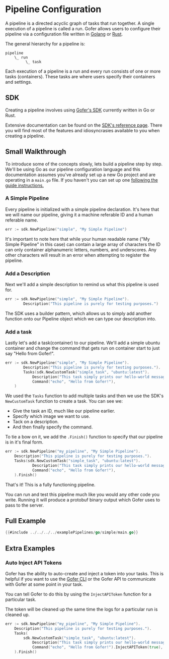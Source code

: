 # Pipeline Configuration

A pipeline is a directed acyclic graph of tasks that run together. A single execution of a pipeline is called a run. Gofer allows users to configure their pipeline via a configuration file written in [Golang](https://go.dev/) or [Rust](https://www.rust-lang.org/).

The general hierarchy for a pipeline is:

```
pipeline
    \_ run
         \_ task
```

Each execution of a pipeline is a run and every run consists of one or more tasks (containers). These tasks are where users specify their containers and settings.

## SDK

Creating a pipeline involves using [Gofer's SDK](https://pkg.go.dev/github.com/clintjedwards/gofer/sdk) currently written in Go or Rust.

Extensive documentation can be found on the [SDK's reference page](https://pkg.go.dev/github.com/clintjedwards/gofer/sdk). There you will find most of the features and idiosyncrasies available to you when creating a pipeline.

## Small Walkthrough

To introduce some of the concepts slowly, lets build a pipeline step by step. We'll be using Go as our pipeline configuration language and this documentation assumes you've already set up a new Go project and are operating in a `main.go` file. If you haven't you can set up one [following the guide instructions.](../../guide/create_your_first_pipeline_configuration.md)

### A Simple Pipeline

Every pipeline is initialized with a simple pipeline declaration. It's here that we will name our pipeline, giving it a machine referable ID and a human referable name.

```go
err := sdk.NewPipeline("simple", "My Simple Pipeline")
```

It's important to note here that while your human readable name ("My Simple Pipeline" in this case) can contain a large array of characters the ID can only container alphanumeric letters, numbers, and underscores. Any other characters will result in an error when attempting to register the pipeline.

### Add a Description

Next we'll add a simple description to remind us what this pipeline is used for.

```go
err := sdk.NewPipeline("simple", "My Simple Pipeline").
        Description("This pipeline is purely for testing purposes.")
```

The SDK uses a builder pattern, which allows us to simply add another function onto our Pipeline object which we can type our description into.

### Add a task

Lastly let's add a task(container) to our pipeline. We'll add a simple ubuntu container and change the command that gets
run on container start to just say "Hello from Gofer!".

```go
err := sdk.NewPipeline("simple", "My Simple Pipeline").
        Description("This pipeline is purely for testing purposes.").
        Tasks(sdk.NewCustomTask("simple_task", "ubuntu:latest").
			Description("This task simply prints our hello-world message and exists!").
			Command("echo", "Hello from Gofer!"),
    )
```

We used the `Tasks` function to add multiple tasks and then we use the SDK's `NewCustomTask` function to create a task. You can see we:

- Give the task an ID, much like our pipeline earlier.
- Specify which image we want to use.
- Tack on a description.
- And then finally specify the command.

To tie a bow on it, we add the `.Finish()` function to specify that our pipeline is in it's final form.

```go
err := sdk.NewPipeline("my_pipeline", "My Simple Pipeline").
    Description("This pipeline is purely for testing purposes.").
    Tasks(sdk.NewCustomTask("simple_task", "ubuntu:latest").
			Description("This task simply prints our hello-world message and exists!").
			Command("echo", "Hello from Gofer!"),
    ).Finish()
```

That's it! This is a fully functioning pipeline.

You can run and test this pipeline much like you would any other code you write. Running it will produce
a protobuf binary output which Gofer uses to pass to the server.

## Full Example

```go
{{#include ../../../../examplePipelines/go/simple/main.go}}
```

## Extra Examples

### Auto Inject API Tokens

Gofer has the ability to auto-create and inject a token into your tasks. This is helpful if you
want to use the [Gofer CLI](../../cli/index.html) or the Gofer API to communicate with Gofer at
some point in your task.

You can tell Gofer to do this by using the `InjectAPIToken` function for a particular task.

The token will be cleaned up the same time the logs for a particular run is cleaned up.

```go
err := sdk.NewPipeline("my_pipeline", "My Simple Pipeline").
    Description("This pipeline is purely for testing purposes.").
    Tasks(
		sdk.NewCustomTask("simple_task", "ubuntu:latest").
			Description("This task simply prints our hello-world message and exists!").
			Command("echo", "Hello from Gofer!").InjectAPIToken(true),
    ).Finish()
```
